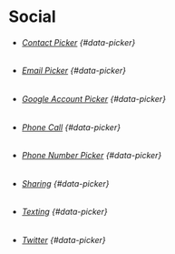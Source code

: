 # Social

* ###### [Contact Picker](/components/social/contact-picker.md) {#data-picker}
* ###### [Email Picker](/components/social/email-picker.md) {#data-picker}
* ###### [Google Account Picker](/components/social/google-account-picker.md) {#data-picker}
* ###### [Phone Call](/components/social/phone-call.md) {#data-picker}
* ###### [Phone Number Picker](/components/social/phone-number-picker.md) {#data-picker}
* ###### [Sharing](/components/social/sharing.md) {#data-picker}
* ###### [Texting](/components/social/texting.md) {#data-picker}
* ###### [Twitter](/components/social/twitter.md) {#data-picker}



